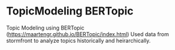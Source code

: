 # TopicModeling BERTopic
Topic Modeling using BERTopic (https://maartengr.github.io/BERTopic/index.html)
Used data from stormfront to analyze topics historically and heirarchically. 
